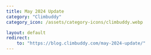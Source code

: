 ```yaml
---
title: May 2024 Update
category: "Climbuddy"
category_icon: /assets/category-icons/climbuddy.webp

layout: default
redirect:
    to: "https://blog.climbuddy.com/may-2024-update/"
---
```

